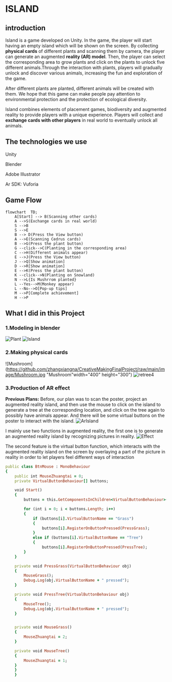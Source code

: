 # ISLAND
## introduction
Island is a game developed on Unity. In the game, the player will start having an empty island which will be shown on the screen. By collecting **physical cards** of different plants and scanning them by camera, the player can generate an augmented **reality (AR) model**. Then, the player can select the corresponding area to grow plants and click on the plants to unlock five different animals.Through the interaction with plants, players will gradually unlock and discover various animals, increasing the fun and exploration of the game.

After different plants are planted, different animals will be created with them. We hope that this game can make people pay attention to environmental protection and the protection of ecological diversity.

Island combines elements of placement games, biodiversity and augmented reality to provide players with a unique experience. Players will collect and **exchange cards with other players** in real world to eventually unlock all animals.

## The technologies we use
Unity

Blender

Adobe Illustrator

Ar SDK: Vuforia

## Game Flow
```mermaid
flowchart  TD;
    A[Start] --> B(Scanning other cards)
    A -->S(Exchange cards in real world)
    S -->B 
    S -->E 
    B --> D(Press the View button)
    A -->E(Scanning Cedrus cards)
    B -->G(Press the plant button)
    G --click-->C(Planting in the corresponding area)
    C -->H(Different animals appear)
    E -->J(Press the View button)
    J -->Q[Show animation]
    D -->R[Show animation]
    E -->K(Press the plant button)
    K --click-->N(Planting on Snowland)
    N -->L{Is Mushrrom planted}
    L --Yes-->M(Monkey appear)
    L --No-->O[Pop-up tips]
    M -->P[Complete achievement]
    H -->P
```

## What I did in this Project
### 1.Modeling in blender

![Plant](https://github.com/zhangxiangna/CreativeMakingFinalProject/raw/main/image/Plant.png "Plant")
![Island](https://github.com/zhangxiangna/CreativeMakingFinalProject/raw/main/image/Island.png "Island")

### 2.Making physical cards

![Mushroom](https://github.com/zhangxiangna/CreativeMakingFinalProject/raw/main/image/Mushroom.jpg "Mushroom"width="400" height="300")
![retree4](https://github.com/zhangxiangna/CreativeMakingFinalProject/raw/main/image/redtree4.jpg "redtree4")

### 3.Production of AR effect
**Previous Plans:**
Before, our plan was to scan the poster, project an augmented reality island, and then use the mouse to click on the island to generate a tree at the corresponding location, and click on the tree again to possibly have animals appear. And there will be some virtual buttons on the poster to interact with the island.
![ArIsland](https://github.com/zhangxiangna/CreativeMakingFinalProject/raw/main/image/ArIsland.png "ArIsland")

I mainly use two functions in augmented reality, the first one is to generate an augmented reality island by recognizing pictures in reality.
![Effect](https://github.com/zhangxiangna/CreativeMakingFinalProject/raw/main/image/Effect.png "Effect")

The second feature is the virtual button function, which interacts with the augmented reality island on the screen by overlaying a part of the picture in reality in order to let players feel different ways of interaction
```ruby
public class BtnMouse : MonoBehaviour
{
    public int MouseZhuangtai = 0;
    private VirtualButtonBehaviour[] buttons;

    void Start()
    {
        buttons = this.GetComponentsInChildren<VirtualButtonBehaviour>();

        for (int i = 0; i < buttons.Length; i++)
        {
            if (buttons[i].VirtualButtonName == "Grass")
            {
                buttons[i].RegisterOnButtonPressed(PressGrass);
            }
            else if (buttons[i].VirtualButtonName == "Tree")
            {
                buttons[i].RegisterOnButtonPressed(PressTree);
        }
    }

    private void PressGrass(VirtualButtonBehaviour obj)
    {
        MouseGrass();
        Debug.Log(obj.VirtualButtonName + " pressed");
    }

    private void PressTree(VirtualButtonBehaviour obj)
    {
        MouseTree();
        Debug.Log(obj.VirtualButtonName + " pressed");
    }


    private void MouseGrass()
    {
        MouseZhuangtai = 2;
    }

    private void MouseTree()
    {
        MouseZhuangtai = 1;
    }
    }
    }
```



